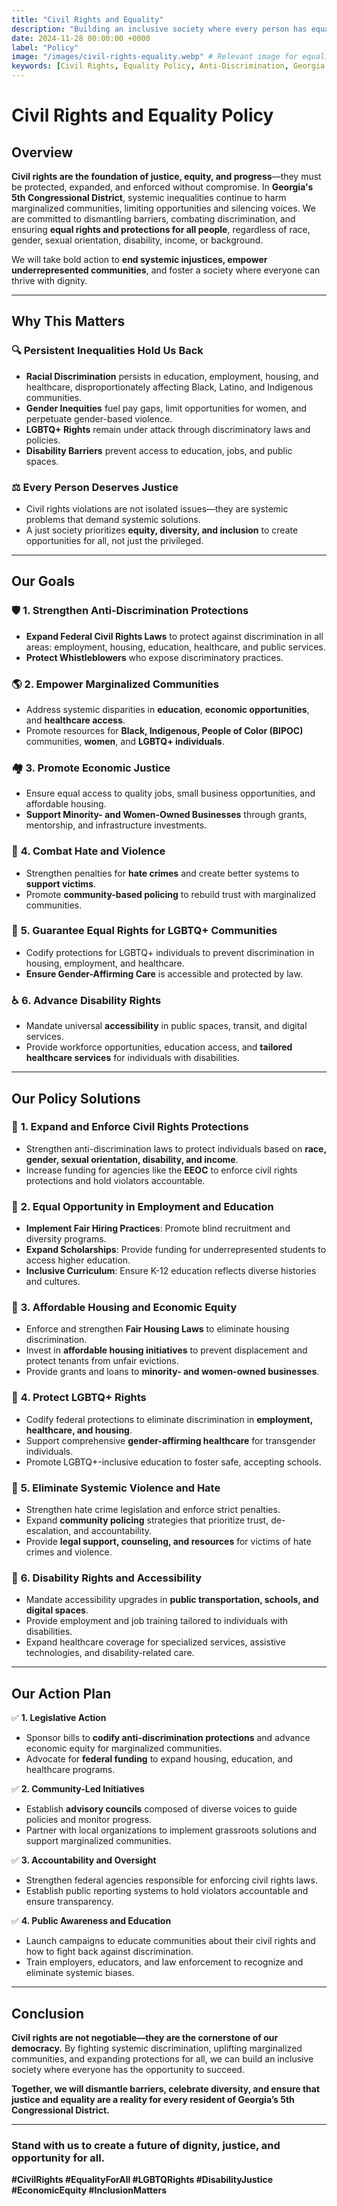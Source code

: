 ```yaml
---
title: "Civil Rights and Equality"
description: "Building an inclusive society where every person has equal rights, opportunities, and protections to thrive and participate fully in their community."
date: 2024-11-28 00:00:00 +0000
label: "Policy"
image: "/images/civil-rights-equality.webp" # Relevant image for equality and inclusion
keywords: [Civil Rights, Equality Policy, Anti-Discrimination, Georgia 5th Congressional District, Marginalized Communities, Diversity, Inclusion, LGBTQ+ Rights, Disability Rights, Gender Equality, Economic Justice, Policy for All]
---
```


# Civil Rights and Equality Policy

## Overview

**Civil rights are the foundation of justice, equity, and progress**—they must be protected, expanded, and enforced without compromise. In **Georgia's 5th Congressional District**, systemic inequalities continue to harm marginalized communities, limiting opportunities and silencing voices. We are committed to dismantling barriers, combating discrimination, and ensuring **equal rights and protections for all people**, regardless of race, gender, sexual orientation, disability, income, or background.

We will take bold action to **end systemic injustices, empower underrepresented communities**, and foster a society where everyone can thrive with dignity.

---

## **Why This Matters**

### 🔍 **Persistent Inequalities Hold Us Back**
- **Racial Discrimination** persists in education, employment, housing, and healthcare, disproportionately affecting Black, Latino, and Indigenous communities.
- **Gender Inequities** fuel pay gaps, limit opportunities for women, and perpetuate gender-based violence.
- **LGBTQ+ Rights** remain under attack through discriminatory laws and policies.
- **Disability Barriers** prevent access to education, jobs, and public spaces.

### ⚖️ **Every Person Deserves Justice**
- Civil rights violations are not isolated issues—they are systemic problems that demand systemic solutions.
- A just society prioritizes **equity, diversity, and inclusion** to create opportunities for all, not just the privileged.

---

## Our Goals

### 🛡️ **1. Strengthen Anti-Discrimination Protections**
- **Expand Federal Civil Rights Laws** to protect against discrimination in all areas: employment, housing, education, healthcare, and public services.
- **Protect Whistleblowers** who expose discriminatory practices.

### 🌎 **2. Empower Marginalized Communities**
- Address systemic disparities in **education**, **economic opportunities**, and **healthcare access**.
- Promote resources for **Black, Indigenous, People of Color (BIPOC)** communities, **women**, and **LGBTQ+ individuals**.

### 🏘️ **3. Promote Economic Justice**
- Ensure equal access to quality jobs, small business opportunities, and affordable housing.
- **Support Minority- and Women-Owned Businesses** through grants, mentorship, and infrastructure investments.

### 💙 **4. Combat Hate and Violence**
- Strengthen penalties for **hate crimes** and create better systems to **support victims**.
- Promote **community-based policing** to rebuild trust with marginalized communities.

### 🤝 **5. Guarantee Equal Rights for LGBTQ+ Communities**
- Codify protections for LGBTQ+ individuals to prevent discrimination in housing, employment, and healthcare.
- **Ensure Gender-Affirming Care** is accessible and protected by law.

### ♿ **6. Advance Disability Rights**
- Mandate universal **accessibility** in public spaces, transit, and digital services.
- Provide workforce opportunities, education access, and **tailored healthcare services** for individuals with disabilities.

---

## **Our Policy Solutions**

### 🔷 **1. Expand and Enforce Civil Rights Protections**
- Strengthen anti-discrimination laws to protect individuals based on **race, gender, sexual orientation, disability, and income**.
- Increase funding for agencies like the **EEOC** to enforce civil rights protections and hold violators accountable.

### 🔷 **2. Equal Opportunity in Employment and Education**
- **Implement Fair Hiring Practices**: Promote blind recruitment and diversity programs.
- **Expand Scholarships**: Provide funding for underrepresented students to access higher education.
- **Inclusive Curriculum**: Ensure K-12 education reflects diverse histories and cultures.

### 🔷 **3. Affordable Housing and Economic Equity**
- Enforce and strengthen **Fair Housing Laws** to eliminate housing discrimination.
- Invest in **affordable housing initiatives** to prevent displacement and protect tenants from unfair evictions.
- Provide grants and loans to **minority- and women-owned businesses**.

### 🔷 **4. Protect LGBTQ+ Rights**
- Codify federal protections to eliminate discrimination in **employment, healthcare, and housing**.
- Support comprehensive **gender-affirming healthcare** for transgender individuals.
- Promote LGBTQ+-inclusive education to foster safe, accepting schools.

### 🔷 **5. Eliminate Systemic Violence and Hate**
- Strengthen hate crime legislation and enforce strict penalties.
- Expand **community policing** strategies that prioritize trust, de-escalation, and accountability.
- Provide **legal support, counseling, and resources** for victims of hate crimes and violence.

### 🔷 **6. Disability Rights and Accessibility**
- Mandate accessibility upgrades in **public transportation, schools, and digital spaces**.
- Provide employment and job training tailored to individuals with disabilities.
- Expand healthcare coverage for specialized services, assistive technologies, and disability-related care.

---

## **Our Action Plan**

✅ **1. Legislative Action**
- Sponsor bills to **codify anti-discrimination protections** and advance economic equity for marginalized communities.
- Advocate for **federal funding** to expand housing, education, and healthcare programs.

✅ **2. Community-Led Initiatives**
- Establish **advisory councils** composed of diverse voices to guide policies and monitor progress.
- Partner with local organizations to implement grassroots solutions and support marginalized communities.

✅ **3. Accountability and Oversight**
- Strengthen federal agencies responsible for enforcing civil rights laws.
- Establish public reporting systems to hold violators accountable and ensure transparency.

✅ **4. Public Awareness and Education**
- Launch campaigns to educate communities about their civil rights and how to fight back against discrimination.
- Train employers, educators, and law enforcement to recognize and eliminate systemic biases.

---

## Conclusion

**Civil rights are not negotiable—they are the cornerstone of our democracy.** By fighting systemic discrimination, uplifting marginalized communities, and expanding protections for all, we can build an inclusive society where everyone has the opportunity to succeed.

**Together, we will dismantle barriers, celebrate diversity, and ensure that justice and equality are a reality for every resident of Georgia’s 5th Congressional District.**

---

### **Stand with us to create a future of dignity, justice, and opportunity for all.**

**#CivilRights #EqualityForAll #LGBTQRights #DisabilityJustice #EconomicEquity #InclusionMatters**

